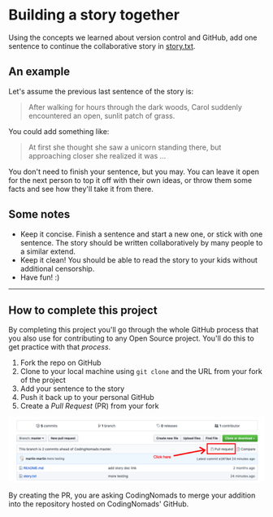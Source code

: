# Building a story together

Using the concepts we learned about version control and GitHub, add one sentence to continue the collaborative story in [story.txt](story.txt).

## An example

Let's assume the previous last sentence of the story is:

>After walking for hours through the dark woods, Carol suddenly encountered an open, sunlit patch of grass.

You could add something like:

>At first she thought she saw a unicorn standing there, but approaching closer she realized it was ...

You don't need to finish your sentence, but you may. You can leave it open for the next person to top it off with their own ideas,
or throw them some facts and see how they'll take it from there.

## Some notes

* Keep it concise. Finish a sentence and start a new one, or stick with one sentence. The story should be written collaboratively by many people to a similar extend.
* Keep it clean! You should be able to read the story to your kids without additional censorship.
* Have fun! :)

---

## How to complete this project

By completing this project you'll go through the whole GitHub process that you also use for contributing to any Open Source project. You'll do this to get practice with that _process_.

1. Fork the repo on GitHub
2. Clone to your local machine using `git clone` and the URL from your fork of the project
3. Add your sentence to the story
4. Push it back up to your personal GitHub
5. Create a _Pull Request_ (PR) from your fork

![How to create a Pull Request from your forked branch](create_PR.png)

By creating the PR, you are asking CodingNomads to merge your addition into the repository hosted on CodingNomads' GitHub.
